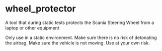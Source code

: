 # wheel_protector
A tool that during static tests protects the Scania Steering Wheel from a laptop or other equipment

Only use in a static environment. 
Make sure there is no risk of detonating the airbag.
Make sure the vehicle is not moving.
Use at your own risk.

